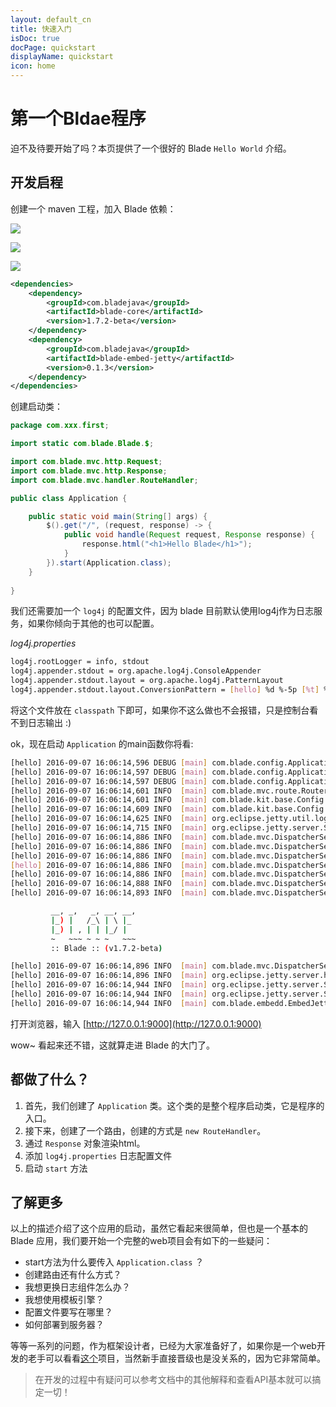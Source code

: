 ```yaml
---
layout: default_cn
title: 快速入门
isDoc: true
docPage: quickstart
displayName: quickstart
icon: home
---
```


# 第一个Bldae程序

迫不及待要开始了吗？本页提供了一个很好的 Blade `Hello World` 介绍。

## 开发启程

创建一个 maven 工程，加入 Blade 依赖：

![](https://ooo.0o0.ooo/2016/09/07/57cf914bc1eb3.png)

![](https://ooo.0o0.ooo/2016/09/07/57cf91670569f.png)

![](https://ooo.0o0.ooo/2016/09/07/57cf91702328c.png)

```xml
<dependencies>
	<dependency>
		<groupId>com.bladejava</groupId>
		<artifactId>blade-core</artifactId>
		<version>1.7.2-beta</version>
	</dependency>
	<dependency>
		<groupId>com.bladejava</groupId>
		<artifactId>blade-embed-jetty</artifactId>
		<version>0.1.3</version>
	</dependency>
</dependencies>
```

创建启动类：

```java
package com.xxx.first;

import static com.blade.Blade.$;

import com.blade.mvc.http.Request;
import com.blade.mvc.http.Response;
import com.blade.mvc.handler.RouteHandler;

public class Application {

	public static void main(String[] args) {
		$().get("/", (request, response) -> {
			public void handle(Request request, Response response) {
				response.html("<h1>Hello Blade</h1>");
			}
		}).start(Application.class);
	}
	
}
```

我们还需要加一个 `log4j` 的配置文件，因为 blade 目前默认使用log4j作为日志服务，如果你倾向于其他的也可以配置。

_log4j.properties_

```bash
log4j.rootLogger = info, stdout
log4j.appender.stdout = org.apache.log4j.ConsoleAppender
log4j.appender.stdout.layout = org.apache.log4j.PatternLayout
log4j.appender.stdout.layout.ConversionPattern = [hello] %d %-5p [%t] %c | %m%n
```

将这个文件放在 `classpath` 下即可，如果你不这么做也不会报错，只是控制台看不到日志输出 :)

ok，现在启动 `Application` 的main函数你将看:

```bash
[hello] 2016-09-07 16:06:14,596 DEBUG [main] com.blade.config.ApplicationConfig | Add Resource: /public
[hello] 2016-09-07 16:06:14,597 DEBUG [main] com.blade.config.ApplicationConfig | Add Resource: /assets
[hello] 2016-09-07 16:06:14,597 DEBUG [main] com.blade.config.ApplicationConfig | Add Resource: /static
[hello] 2016-09-07 16:06:14,601 INFO  [main] com.blade.mvc.route.Routers | Add Route => GET	/
[hello] 2016-09-07 16:06:14,601 INFO  [main] com.blade.kit.base.Config | Load config [classpath:app.properties]
[hello] 2016-09-07 16:06:14,609 INFO  [main] com.blade.kit.base.Config | Load config [classpath:jetty.properties]
[hello] 2016-09-07 16:06:14,625 INFO  [main] org.eclipse.jetty.util.log | Logging initialized @188ms
[hello] 2016-09-07 16:06:14,715 INFO  [main] org.eclipse.jetty.server.Server | jetty-9.2.12.v20150709
[hello] 2016-09-07 16:06:14,886 INFO  [main] com.blade.mvc.DispatcherServlet | jdk.version	=> 1.8.0_101
[hello] 2016-09-07 16:06:14,886 INFO  [main] com.blade.mvc.DispatcherServlet | user.dir		=> D:\workspace\first-blade-app
[hello] 2016-09-07 16:06:14,886 INFO  [main] com.blade.mvc.DispatcherServlet | java.io.tmpdir	=> C:\Users\ADMINI~1\AppData\Local\Temp\
[hello] 2016-09-07 16:06:14,886 INFO  [main] com.blade.mvc.DispatcherServlet | user.timezone	=> GMT+08:00
[hello] 2016-09-07 16:06:14,886 INFO  [main] com.blade.mvc.DispatcherServlet | file.encodin	=> UTF-8
[hello] 2016-09-07 16:06:14,888 INFO  [main] com.blade.mvc.DispatcherServlet | blade.webroot	=> D:\workspace\first-blade-app\target\classes
[hello] 2016-09-07 16:06:14,893 INFO  [main] com.blade.mvc.DispatcherServlet | blade.isDev = true

		 __, _,   _, __, __,
		 |_) |   /_\ | \ |_
		 |_) | , | | |_/ |
		 ~   ~~~ ~ ~ ~   ~~~
		 :: Blade :: (v1.7.2-beta)

[hello] 2016-09-07 16:06:14,896 INFO  [main] com.blade.mvc.DispatcherServlet | Blade initialize successfully, Time elapsed: 10 ms.
[hello] 2016-09-07 16:06:14,896 INFO  [main] org.eclipse.jetty.server.handler.ContextHandler | Started o.e.j.w.WebAppContext@5a61f5df{/,file:/D:/workspace/first-blade-app/target/classes/,AVAILABLE}
[hello] 2016-09-07 16:06:14,944 INFO  [main] org.eclipse.jetty.server.ServerConnector | Started ServerConnector@3e6fa38a{HTTP/1.1}{0.0.0.0:9000}
[hello] 2016-09-07 16:06:14,944 INFO  [main] org.eclipse.jetty.server.Server | Started @514ms
[hello] 2016-09-07 16:06:14,944 INFO  [main] com.blade.embedd.EmbedJettyServer | Blade Server Listen on 0.0.0.0:9000
```

打开浏览器，输入 [http://127.0.0.1:9000](http://127.0.0.1:9000)

wow~ 看起来还不错，这就算走进 Blade 的大门了。


## 都做了什么？

1. 首先，我们创建了 `Application` 类。这个类的是整个程序启动类，它是程序的入口。
2. 接下来，创建了一个路由，创建的方式是 `new RouteHandler`。
3. 通过 `Response` 对象渲染html。
4. 添加 `log4j.properties` 日志配置文件
5. 启动 `start` 方法 

## 了解更多

以上的描述介绍了这个应用的启动，虽然它看起来很简单，但也是一个基本的 Blade 应用，我们要开始一个完整的web项目会有如下的一些疑问：

- start方法为什么要传入 `Application.class` ？
- 创建路由还有什么方式？
- 我想更换日志组件怎么办？
- 我想使用模板引擎？
- 配置文件要写在哪里？
- 如何部署到服务器？

等等一系列的问题，作为框架设计者，已经为大家准备好了，如果你是一个web开发的老手可以看看[这个](https://github.com/otale/tale)项目，当然新手直接晋级也是没关系的，因为它非常简单。

> 在开发的过程中有疑问可以参考文档中的其他解释和查看API基本就可以搞定一切！
